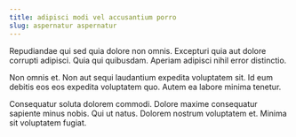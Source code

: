 ```yaml
---
title: adipisci modi vel accusantium porro
slug: aspernatur aspernatur
---
```


Repudiandae qui sed quia dolore non omnis. Excepturi quia aut dolore corrupti adipisci. Quia qui quibusdam. Aperiam adipisci nihil error distinctio.

Non omnis et. Non aut sequi laudantium expedita voluptatem sit. Id eum debitis eos eos expedita voluptatem quo. Autem ea labore minima tenetur.

Consequatur soluta dolorem commodi. Dolore maxime consequatur sapiente minus nobis. Qui ut natus. Dolorem nostrum voluptatem et. Minima sit voluptatem fugiat.

